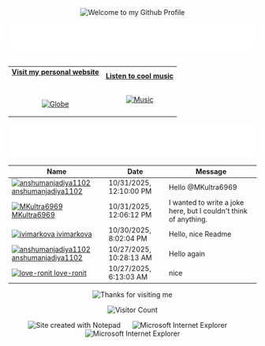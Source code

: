 <!-- "Hero" Header -->
<div align="center">
  <img src="https://github.com/BrunnerLivio/brunnerlivio/blob/master/images/welcome.png?raw=true" style="max-width: 100%;" alt="Welcome to my Github Profile" />
  <br />
  <br />
  <img height="50" alt="My Name is Livio and I like Node.js" src="images/personal_note.svg" />
  <br />
  <br />

</div>

<!-- Social -->
<table width="100%" align="center">
<tr>
<td align="center">
<a href="https://brunnerliv.io">
<strong>Visit my personal website </strong>
<br />
<br />
<br />

<p>

<img alt="Globe" height="80" src="images/globe.gif">
</a>
</p>

</td>


<td align="center">
<a href="https://www.youtube.com/watch?v=3YxaaGgTQYM&ab_channel=EvanescenceVEVO">
<strong>Listen to cool music</strong>
<br />
<br />


<p>
<img height="100" alt="Music" src="images/music.gif"> 
</a>
</p>

</td>
</tr>
</table>

<div align="center">
<a href="https://github.com/BrunnerLivio/brunnerlivio/issues/62#issuecomment-new"><img src="images/guestbook.svg"></a> 
</div>

<!-- Guestbook -->
| Name | Date | Message |
|---|---|---|
| <a href="https://github.com/anshumanjadiya1102"><img width="24" src="https://avatars.githubusercontent.com/u/225169841?s=24&u=5282c59b24c18e0e2672c2ff79bcf67b6dc3c5c1&v=4" alt="anshumanjadiya1102" /> anshumanjadiya1102</a> |10/31/2025, 12:10:00 PM|Hello @MKultra6969|
| <a href="https://github.com/MKultra6969"><img width="24" src="https://avatars.githubusercontent.com/u/40924797?s=24&u=8a9d4f49825d511567ef2fc27cdfd19abba84dc8&v=4" alt="MKultra6969" /> MKultra6969</a> |10/31/2025, 12:06:12 PM|I wanted to write a joke here, but I couldn't think of anything.|
| <a href="https://github.com/ivimarkova"><img width="24" src="https://avatars.githubusercontent.com/u/154016464?s=24&u=de6f518a5694f0dd79c4793b290bff98e3cc378b&v=4" alt="ivimarkova" /> ivimarkova</a> |10/30/2025, 8:02:04 PM|Hello, nice Readme|
| <a href="https://github.com/anshumanjadiya1102"><img width="24" src="https://avatars.githubusercontent.com/u/225169841?s=24&u=5282c59b24c18e0e2672c2ff79bcf67b6dc3c5c1&v=4" alt="anshumanjadiya1102" /> anshumanjadiya1102</a> |10/27/2025, 10:28:13 AM|Hello again|
| <a href="https://github.com/love-ronit"><img width="24" src="https://avatars.githubusercontent.com/u/175024182?s=24&v=4" alt="love-ronit" /> love-ronit</a> |10/27/2025, 6:13:03 AM|nice|
<!-- /Guestbook -->

<!-- Footer -->

<div align="center">

<img height="120" alt="Thanks for visiting me" width="100%" src="https://raw.githubusercontent.com/BrunnerLivio/brunnerlivio/master/images/marquee.svg" />
<br />

![Visitor Count](https://profile-counter.glitch.me/brunnerlivio/count.svg)


<img src="https://raw.githubusercontent.com/BrunnerLivio/brunnerlivio/master/images/notepad.gif" alt="Site created with Notepad" height="30" />
<!-- "margin-right: whatever;" -->
<span>&nbsp;&nbsp;&nbsp;&nbsp;</span>  
<img src="https://raw.githubusercontent.com/BrunnerLivio/brunnerlivio/master/images/ie_logo.gif" alt="Microsoft Internet Explorer" />
<span>&nbsp;&nbsp;&nbsp;&nbsp;</span>  
<img src="https://raw.githubusercontent.com/BrunnerLivio/brunnerlivio/master/images/noframes.gif" alt="Microsoft Internet Explorer" />

</div>
